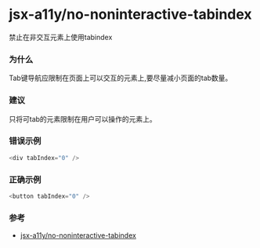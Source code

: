 # jsx-a11y/no-noninteractive-tabindex

禁止在非交互元素上使用tabindex

### 为什么

Tab键导航应限制在页面上可以交互的元素上,要尽量减小页面的tab数量。

### 建议

只将可tab的元素限制在用户可以操作的元素上。

### 错误示例

```js
<div tabIndex="0" />
```

### 正确示例

```js
<button tabIndex="0" />
```

### 参考

- [jsx-a11y/no-noninteractive-tabindex](https://github.com/jsx-eslint/eslint-plugin-jsx-a11y/blob/master/docs/rules/no-noninteractive-tabindex.md)
